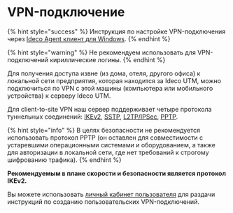 # VPN-подключение

{% hint style="success" %}
Инструкция по настройке VPN-подключения через [Ideco Agent клиент для Windows](../../ideco-agent.md).
{% endhint %}

{% hint style="warning" %}
Не рекомендуем использовать для VPN-подключений кириллические логины.
{% endhint %}

Для получения доступа извне (из дома, отеля, другого офиса) к локальной сети предприятия, которая находится за Ideco UTM, можно подключиться по VPN с этой машины (компьютера или мобильного устройства) к серверу Ideco UTM.

Для client-to-site VPN наш сервер поддерживает четыре протокола туннельных соединений: [IKEv2](ipsec-ikev2.md), [SSTP](sstp.md), [L2TP/IPSec](l2tp-ipsec.md), [PPTP](pptp.md).

{% hint style="info" %}
В целях безопасности не рекомендуется использовать протокол PPTP (он оставлен для совместимости с устаревшими операционными системами и оборудованием, а также для авторизации в локальной сети, где нет требований к строгому шифрованию трафика).
{% endhint %}

**Рекомендуемым в плане скорости и безопасности является протокол IKEv2.**

Вы можете использовать [личный кабинет пользователя](user-lk.md) для раздачи инструкций по созданию пользовательских VPN-подключений.
